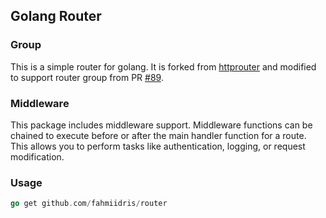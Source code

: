## Golang Router

### Group

This is a simple router for golang. It is forked from [httprouter](https://github.com/julienschmidt/httprouter) and modified to support router group from PR [#89](https://github.com/julienschmidt/httprouter/pull/89).

### Middleware

This package includes middleware support. Middleware functions can be chained to execute before or after the main handler function for a route. This allows you to perform tasks like authentication, logging, or request modification.

### Usage

```go
go get github.com/fahmiidris/router
```
